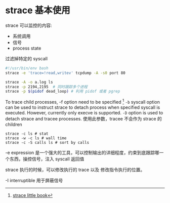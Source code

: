 # strace 基本使用

strace 可以监控的内容:
- 系统调用
- 信号
- process state

过滤掉特定的 syscall
```sh
#!/usr/bin/env bash
strace -e 'trace=!read,writev' tcpdump -A -s0 port 80
```

```sh
strace -A -o a.log ls
strace -p 2194,2195  # 同时跟踪多个进程
strace -p $(pidof dead_loop) # 利用 pidof 或者 pgrep
```

To trace child processes, -f option need to be specified [^1]
`-b` syscall option can be used to instruct strace to detach process when specified syscall is executed. However, currently only execve is supported.
`-D` option is used to detach strace and tracee processes. 使用此参数，tracee 不会作为 strace 的 children
```plain
strace -c ls # stat
strace -w -c ls # wall time
strace -c -S calls ls # sort by calls
```

-e expression 是一个强大的工具，可以控制输出的详细程度，约束到底跟踪哪一个东西，操控信号，注入 syscall 返回值

strace 执行的时候，可以修改执行的 trace 以及 修改指令执行的位置。

-I interruptible 用于屏蔽信号

[^1]: [strace little book](https://github.com/NanXiao/strace-little-book)
